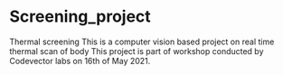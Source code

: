 # Screening_project

Thermal screening 
This is a computer vision based project on real time thermal scan of body
This project is part of workshop conducted by Codevector labs on 16th of May 2021.


